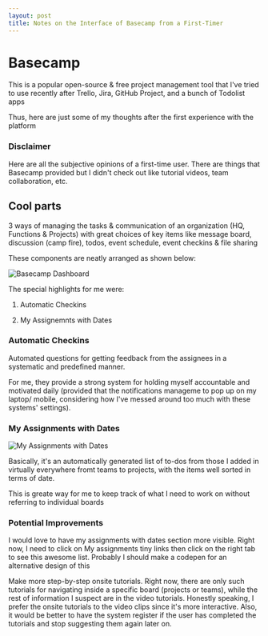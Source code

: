 ```yaml
---
layout: post
title: Notes on the Interface of Basecamp from a First-Timer
---
```


# Basecamp

This is a popular open-source & free project management tool that I've tried to use recently after Trello, Jira, GitHub Project, and a bunch of Todolist apps

Thus, here are just some of my thoughts after the first experience with the platform

### Disclaimer
Here are all the subjective opinions of a first-time user. There are things that Basecamp provided but I didn't check out like tutorial videos, team collaboration, etc.

## Cool parts
3 ways of managing the tasks & communication of an organization (HQ, Functions & Projects) with great choices of key items like message board, discussion (camp fire), todos, event schedule, event checkins & file sharing

These components are neatly arranged as shown below:

![Basecamp Dashboard](images/overview.png)

The special highlights for me were:

1. Automatic Checkins

2. My Assignemnts with Dates

### Automatic Checkins
Automated questions for getting feedback from the assignees in a systematic and predefined manner. 

For me, they provide a strong system for holding myself accountable and motivated daily (provided that the notifications manageme to pop up on my laptop/ mobile, considering how I've messed around too much with these systems' settings).

### My Assignments with Dates

![My Assignments with Dates](images/asgmtDates.png)

Basically, it's an automatically generated list of to-dos from those I added in virtually everywhere fromt teams to projects, with the items well sorted in terms of date.

This is greate way for me to keep track of what I need to work on without referring to individual boards

### Potential Improvements
I would love to have my assignments with dates section more visible. Right now, I need to click on My assignments tiny links then click on the right tab to see this awesome list.
Probably I should make a codepen for an alternative design of this 

Make more step-by-step onsite tutorials. Right now, there are only such tutorials for navigating inside a specific board (projects or teams), while the rest of information I suspect are in the video tutorials.
Honestly speaking, I prefer the onsite tutorials to the video clips since it's more interactive. 
Also, it would be better to have the system register if the user has completed the tutorials and stop suggesting them again later on.
